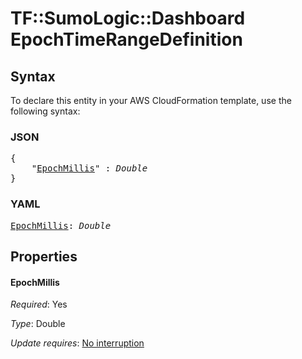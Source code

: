 # TF::SumoLogic::Dashboard EpochTimeRangeDefinition

## Syntax

To declare this entity in your AWS CloudFormation template, use the following syntax:

### JSON

<pre>
{
    "<a href="#epochmillis" title="EpochMillis">EpochMillis</a>" : <i>Double</i>
}
</pre>

### YAML

<pre>
<a href="#epochmillis" title="EpochMillis">EpochMillis</a>: <i>Double</i>
</pre>

## Properties

#### EpochMillis

_Required_: Yes

_Type_: Double

_Update requires_: [No interruption](https://docs.aws.amazon.com/AWSCloudFormation/latest/UserGuide/using-cfn-updating-stacks-update-behaviors.html#update-no-interrupt)

